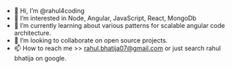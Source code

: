 - 👋 Hi, I’m @rahul4coding
- 👀 I’m interested in Node, Angular, JavaScript, React, MongoDb
- 🌱 I’m currently learning about various patterns for scalable angular code architecture.
- 💞️ I’m looking to collaborate on open source projects.
- 📫 How to reach me >> rahul.bhatija07@gmail.com or just search rahul bhatija on google.

<!---
rahul4coding/rahul4coding is a ✨ special ✨ repository because its `README.md` (this file) appears on your GitHub profile.
You can click the Preview link to take a look at your changes.
--->
